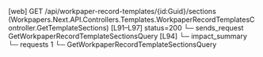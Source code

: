 [web] GET /api/workpaper-record-templates/{id:Guid}/sections  (Workpapers.Next.API.Controllers.Templates.WorkpaperRecordTemplatesController.GetTemplateSections)  [L91–L97] status=200
  └─ sends_request GetWorkpaperRecordTemplateSectionsQuery [L94]
  └─ impact_summary
    └─ requests 1
      └─ GetWorkpaperRecordTemplateSectionsQuery

